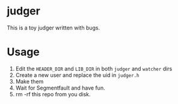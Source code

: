# judger
This is a toy judger written with bugs.

# Usage
1. Edit the `HEADER_DIR` and `LIB_DIR` in both `judger` and `watcher` dirs
2. Create a new user and replace the uid in `judger.h` 
3. Make them
4. Wait for Segmentfault and have fun.
5. rm -rf this repo from you disk.
